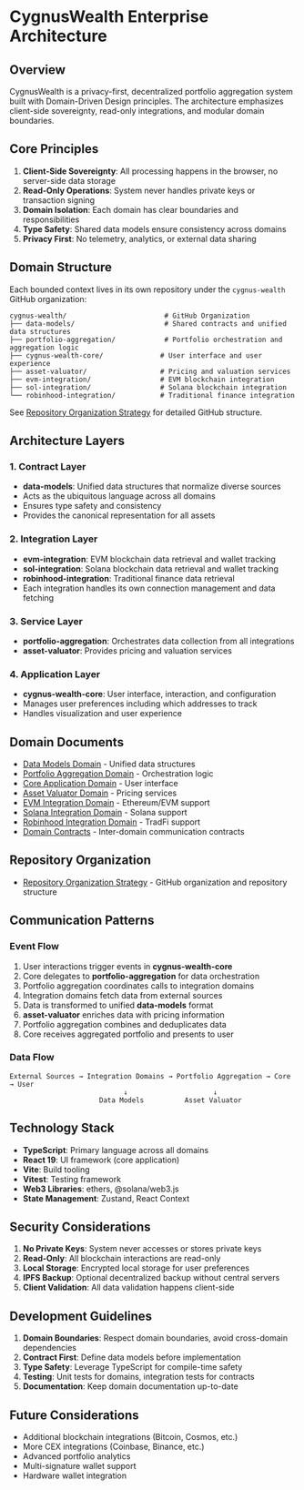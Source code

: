 # CygnusWealth Enterprise Architecture

## Overview

CygnusWealth is a privacy-first, decentralized portfolio aggregation system built with Domain-Driven Design principles. The architecture emphasizes client-side sovereignty, read-only integrations, and modular domain boundaries.

## Core Principles

1. **Client-Side Sovereignty**: All processing happens in the browser, no server-side data storage
2. **Read-Only Operations**: System never handles private keys or transaction signing
3. **Domain Isolation**: Each domain has clear boundaries and responsibilities
4. **Type Safety**: Shared data models ensure consistency across domains
5. **Privacy First**: No telemetry, analytics, or external data sharing

## Domain Structure

Each bounded context lives in its own repository under the `cygnus-wealth` GitHub organization:

```
cygnus-wealth/                        # GitHub Organization
├── data-models/                      # Shared contracts and unified data structures
├── portfolio-aggregation/            # Portfolio orchestration and aggregation logic
├── cygnus-wealth-core/              # User interface and user experience
├── asset-valuator/                  # Pricing and valuation services
├── evm-integration/                 # EVM blockchain integration
├── sol-integration/                 # Solana blockchain integration
└── robinhood-integration/           # Traditional finance integration
```

See [Repository Organization Strategy](./repository-organization.md) for detailed GitHub structure.

## Architecture Layers

### 1. Contract Layer
- **data-models**: Unified data structures that normalize diverse sources
- Acts as the ubiquitous language across all domains
- Ensures type safety and consistency
- Provides the canonical representation for all assets

### 2. Integration Layer
- **evm-integration**: EVM blockchain data retrieval and wallet tracking
- **sol-integration**: Solana blockchain data retrieval and wallet tracking
- **robinhood-integration**: Traditional finance data retrieval
- Each integration handles its own connection management and data fetching

### 3. Service Layer
- **portfolio-aggregation**: Orchestrates data collection from all integrations
- **asset-valuator**: Provides pricing and valuation services

### 4. Application Layer
- **cygnus-wealth-core**: User interface, interaction, and configuration
- Manages user preferences including which addresses to track
- Handles visualization and user experience

## Domain Documents

- [Data Models Domain](./domains/data-models.md) - Unified data structures
- [Portfolio Aggregation Domain](./domains/portfolio-aggregation.md) - Orchestration logic
- [Core Application Domain](./domains/cygnus-wealth-core.md) - User interface
- [Asset Valuator Domain](./domains/asset-valuator.md) - Pricing services
- [EVM Integration Domain](./domains/evm-integration.md) - Ethereum/EVM support
- [Solana Integration Domain](./domains/sol-integration.md) - Solana support
- [Robinhood Integration Domain](./domains/robinhood-integration.md) - TradFi support
- [Domain Contracts](./contracts.md) - Inter-domain communication contracts

## Repository Organization

- [Repository Organization Strategy](./repository-organization.md) - GitHub organization and repository structure

## Communication Patterns

### Event Flow
1. User interactions trigger events in **cygnus-wealth-core**
2. Core delegates to **portfolio-aggregation** for data orchestration
3. Portfolio aggregation coordinates calls to integration domains
4. Integration domains fetch data from external sources
5. Data is transformed to unified **data-models** format
6. **asset-valuator** enriches data with pricing information
7. Portfolio aggregation combines and deduplicates data
8. Core receives aggregated portfolio and presents to user

### Data Flow
```
External Sources → Integration Domains → Portfolio Aggregation → Core → User
                            ↓                     ↓
                      Data Models          Asset Valuator
```

## Technology Stack

- **TypeScript**: Primary language across all domains
- **React 19**: UI framework (core application)
- **Vite**: Build tooling
- **Vitest**: Testing framework
- **Web3 Libraries**: ethers, @solana/web3.js
- **State Management**: Zustand, React Context

## Security Considerations

1. **No Private Keys**: System never accesses or stores private keys
2. **Read-Only**: All blockchain interactions are read-only
3. **Local Storage**: Encrypted local storage for user preferences
4. **IPFS Backup**: Optional decentralized backup without central servers
5. **Client Validation**: All data validation happens client-side

## Development Guidelines

1. **Domain Boundaries**: Respect domain boundaries, avoid cross-domain dependencies
2. **Contract First**: Define data models before implementation
3. **Type Safety**: Leverage TypeScript for compile-time safety
4. **Testing**: Unit tests for domains, integration tests for contracts
5. **Documentation**: Keep domain documentation up-to-date

## Future Considerations

- Additional blockchain integrations (Bitcoin, Cosmos, etc.)
- More CEX integrations (Coinbase, Binance, etc.)
- Advanced portfolio analytics
- Multi-signature wallet support
- Hardware wallet integration